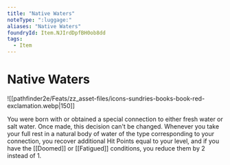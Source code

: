 ```yaml
---
title: "Native Waters"
noteType: ":luggage:"
aliases: "Native Waters"
foundryId: Item.NJIrdDpfBH0ob8dd
tags:
  - Item
---
```


# Native Waters
![[pathfinder2e/Feats/zz_asset-files/icons-sundries-books-book-red-exclamation.webp|150]]

You were born with or obtained a special connection to either fresh water or salt water. Once made, this decision can't be changed. Whenever you take your full rest in a natural body of water of the type corresponding to your connection, you recover additional Hit Points equal to your level, and if you have the [[Doomed]] or [[Fatigued]] conditions, you reduce them by 2 instead of 1.

